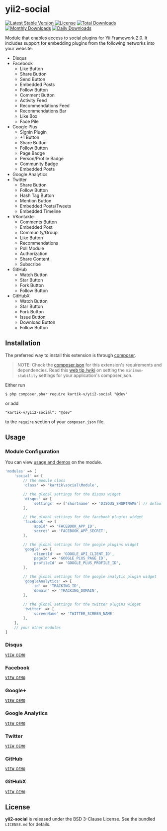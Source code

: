 yii2-social
===========

[![Latest Stable Version](https://poser.pugx.org/kartik-v/yii2-social/v/stable)](https://packagist.org/packages/kartik-v/yii2-social)
[![License](https://poser.pugx.org/kartik-v/yii2-social/license)](https://packagist.org/packages/kartik-v/yii2-social)
[![Total Downloads](https://poser.pugx.org/kartik-v/yii2-social/downloads)](https://packagist.org/packages/kartik-v/yii2-social)
[![Monthly Downloads](https://poser.pugx.org/kartik-v/yii2-social/d/monthly)](https://packagist.org/packages/kartik-v/yii2-social)
[![Daily Downloads](https://poser.pugx.org/kartik-v/yii2-social/d/daily)](https://packagist.org/packages/kartik-v/yii2-social)

Module that enables access to social plugins for Yii Framework 2.0. It includes support for embedding plugins from the following networks into your website:

- Disqus
- Facebook  
  - Like Button
  - Share Button
  - Send Button
  - Embedded Posts
  - Follow Button
  - Comment Button
  - Activity Feed
  - Recommendations Feed
  - Recommendations Bar
  - Like Box
  - Face Pile
- Google Plus
  - Signin Plugin
  - +1 Button
  - Share Button
  - Follow Button
  - Page Badge
  - Person/Profile Badge
  - Community Badge
  - Embedded Posts
- Google Analytics
- Twitter
  - Share Button
  - Follow Button
  - Hash Tag Button
  - Mention Button
  - Embedded Posts/Tweets
  - Embedded Timeline
- VKontakte
  - Comments Button
  - Embedded Post
  - Community/Group
  - Like Button
  - Recommendations
  - Poll Module
  - Authorization
  - Share Content
  - Subscribe  
- GitHub
  - Watch Button
  - Star Button
  - Fork Button
  - Follow Button
- GitHubX
  - Watch Button
  - Star Button
  - Fork Button
  - Issue Button
  - Download Button
  - Follow Button
  
## Installation

The preferred way to install this extension is through [composer](http://getcomposer.org/download/).

> NOTE: Check the [composer.json](https://github.com/kartik-v/yii2-social/blob/master/composer.json) for this extension's requirements and dependencies. Read this [web tip /wiki](http://webtips.krajee.com/setting-composer-minimum-stability-application/) on setting the `minimum-stability` settings for your application's composer.json.

Either run

```
$ php composer.phar require kartik-v/yii2-social "@dev"
```

or add

```
"kartik-v/yii2-social": "@dev"
```

to the `require` section of your `composer.json` file.

## Usage

### Module Configuration
You can view [usage and demos](http://demos.krajee.com/social) on the module.
```php
'modules' => [
    'social' => [
        // the module class
        'class' => 'kartik\social\Module',

        // the global settings for the disqus widget
        'disqus' => [
            'settings' => ['shortname' => 'DISQUS_SHORTNAME'] // default settings
        ],

        // the global settings for the facebook plugins widget
        'facebook' => [
            'appId' => 'FACEBOOK_APP_ID',
            'secret' => 'FACEBOOK_APP_SECRET',
        ],

        // the global settings for the google plugins widget
        'google' => [
            'clientId' => 'GOOGLE_API_CLIENT_ID',
            'pageId' => 'GOOGLE_PLUS_PAGE_ID',
            'profileId' => 'GOOGLE_PLUS_PROFILE_ID',
        ],

        // the global settings for the google analytic plugin widget
        'googleAnalytics' => [
            'id' => 'TRACKING_ID',
            'domain' => 'TRACKING_DOMAIN',
        ],
        
        // the global settings for the twitter plugins widget
        'twitter' => [
            'screenName' => 'TWITTER_SCREEN_NAME'
        ],
    ],
    // your other modules
]
```

### Disqus
[```VIEW DEMO```](http://demos.krajee.com/social-details/disqus)

### Facebook
[```VIEW DEMO```](http://demos.krajee.com/social-details/facebook)

### Google+
[```VIEW DEMO```](http://demos.krajee.com/social-details/google)

### Google Analytics
[```VIEW DEMO```](http://demos.krajee.com/social-details/google-analytics)

### Twitter
[```VIEW DEMO```](http://demos.krajee.com/social-details/twitter)

### GitHub
[```VIEW DEMO```](http://demos.krajee.com/social-details/github)

### GitHubX
[```VIEW DEMO```](http://demos.krajee.com/social-details/githubx)

## License

**yii2-social** is released under the BSD 3-Clause License. See the bundled `LICENSE.md` for details.
